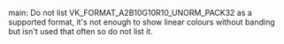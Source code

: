 main: Do not list VK_FORMAT_A2B10G10R10_UNORM_PACK32 as a supported format, it's
not enough to show linear colours without banding but isn't used that often so
do not list it.
